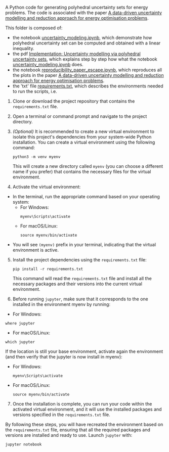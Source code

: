 A Python code for generating polyhedral uncertainty sets for energy problems.
The code is associated with the paper [A data-driven uncertainty modelling and reduction approach for energy optimisation problems](https://arxiv.org/abs/2212.01478).

This folder is composed of:
- the notebook [uncertainty_modeling.ipynb](https://github.com/julien-vaes/uncertainty_modelling_for_energy/blob/master/uncertainty_modeling.ipynb),
which demonstrate how polyhedral uncertainty set can be computed and obtained with a linear inequality.
- the pdf [Implementation: Uncertainty modelling via polyhedral uncertainty sets](https://github.com/julien-vaes/uncertainty_modelling_for_energy/blob/master/pus_implementation.pdf),
which explains step by step how what the notebook [uncertainty_modeling.ipynb](https://github.com/julien-vaes/uncertainty_modelling_for_energy/blob/master/uncertainty_modeling.ipynb) does.
- the notebook [reproducibility_paper_escape.ipynb](https://github.com/julien-vaes/uncertainty_modelling_for_energy/blob/master/reproducibility_paper_escape.ipynb),
which reproduces all the plots in the paper [A data-driven uncertainty modelling and reduction approach for energy optimisation problems](https://arxiv.org/abs/2212.01478).
- the 'txt' file [requirements.txt](https://github.com/julien-vaes/uncertainty_modelling_for_energy/blob/master/requirements.txt),
which describes the environments needed to run the scripts, i.e.
  
1. Clone or download the project repository that contains the `requirements.txt` file.

2. Open a terminal or command prompt and navigate to the project directory.

3. *(Optional)* It is recommended to create a new virtual environment to isolate this project's dependencies from your system-wide Python installation. You can create a virtual environment using the following command:

   `python3 -m venv myenv`

   This will create a new directory called `myenv` (you can choose a different name if you prefer) that contains the necessary files for the virtual environment.

4. Activate the virtual environment:
- In the terminal, run the appropriate command based on your operating system:
  - For Windows:
    ```
    myenv\Scripts\activate
    ```
  - For macOS/Linux:
    ```
    source myenv/bin/activate
    ```
- You will see `(myenv)` prefix in your terminal, indicating that the virtual environment is active.

5. Install the project dependencies using the `requirements.txt` file:

   `pip install -r requirements.txt`

   This command will read the `requirements.txt` file and install all the necessary packages and their versions into the current virtual environment.
6. Before running ```jupyter```, make sure that it corresponds to the one installed in the environment myenv by running:
- For Windows:
```
where jupyter
```
- For macOS/Linux:
```
which jupyter
```
If the location is still your base environment, activate again the environment (and then verify that the jupyter is now install in myenv):
- For Windows:
  ```
  myenv\Scripts\activate
  ```
- For macOS/Linux:
  ```
  source myenv/bin/activate
  ```

7. Once the installation is complete, you can run your code within the activated virtual environment, and it will use the installed packages and versions specified in the `requirements.txt` file.

By following these steps, you will have recreated the environment based on the `requirements.txt` file, ensuring that all the required packages and versions are installed and ready to use.
Launch `jupyter` with:
```
jupyter notebook
```
